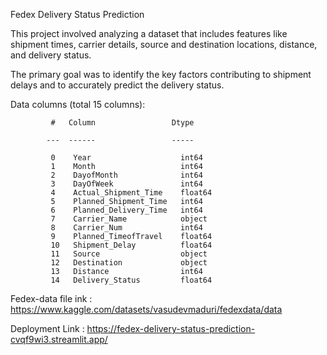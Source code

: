Fedex Delivery Status Prediction

This project involved analyzing a dataset that includes features like shipment times, carrier details, source and destination locations, distance, and delivery status. 

The primary goal was to identify the key factors contributing to shipment delays and to accurately predict the delivery status.

Data columns (total 15 columns):

             #   Column                 Dtype  
             
            ---  ------                 -----
            
             0    Year                    int64  
             1    Month                   int64  
             2    DayofMonth              int64  
             3    DayOfWeek               int64  
             4    Actual_Shipment_Time    float64
             5    Planned_Shipment_Time   int64  
             6    Planned_Delivery_Time   int64  
             7    Carrier_Name            object 
             8    Carrier_Num             int64  
             9    Planned_TimeofTravel    float64
             10   Shipment_Delay          float64
             11   Source                  object 
             12   Destination             object 
             13   Distance                int64  
             14   Delivery_Status         float64


            

Fedex-data  file ink : https://www.kaggle.com/datasets/vasudevmaduri/fedexdata/data

Deployment Link : https://fedex-delivery-status-prediction-cvqf9wi3.streamlit.app/


